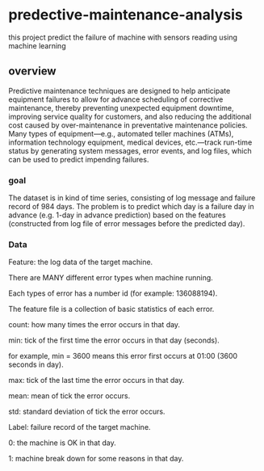 # predective-maintenance-analysis
this project predict the failure of machine with sensors reading using machine learning 

## overview
Predictive maintenance techniques are designed to help anticipate equipment failures to allow for advance scheduling of corrective maintenance, thereby preventing unexpected equipment downtime, improving service quality for customers, and also reducing the additional cost caused by over-maintenance in preventative maintenance policies. Many types of equipment—e.g., automated teller machines (ATMs), information technology equipment, medical devices, etc.—track run-time status by generating system messages, error events, and log files, which can be used to predict impending failures.

### goal
The dataset is in kind of time series, consisting of log message and failure record of 984 days.
The problem is to predict which day is a failure day in advance (e.g. 1-day in advance prediction) based on the features (constructed from log file of error messages before the predicted day).


### Data
Feature: the log data of the target machine.

There are MANY different error types when machine running.

Each types of error has a number id (for example: 136088194).

The feature file is a collection of basic statistics of each error.

count: how many times the error occurs in that day.

min: tick of the first time the error occurs in that day (seconds).

for example, min = 3600 means this error first occurs at 01:00 (3600 seconds in day).

max: tick of the last time the error occurs in that day.

mean: mean of tick the error occurs.

std: standard deviation of tick the error occurs.

Label: failure record of the target machine.

0: the machine is OK in that day.

1: machine break down for some reasons in that day.



